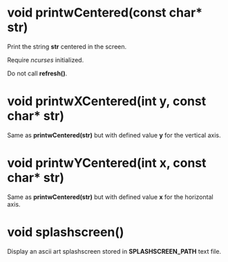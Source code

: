 # void printwCentered(const char* str)

Print the string **str** centered in the screen.

Require *ncurses* initialized.

Do not call **refresh()**.

# void printwXCentered(int y, const char* str)

Same as **printwCentered(str)** but with defined value **y** for the vertical axis.

# void printwYCentered(int x, const char* str)

Same as **printwCentered(str)** but with defined value **x** for the horizontal axis.

# void splashscreen()

Display an ascii art splashscreen stored in **SPLASHSCREEN_PATH** text file.